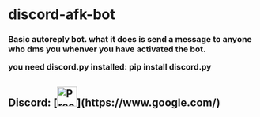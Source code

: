 # discord-afk-bot
<h3>Basic autoreply bot. what it does is send a message to anyone who dms you
whenver you have activated the bot. 

you need discord.py installed:
pip install discord.py</h3>

<h2>Discord:<h/h2>
[<img alt="Precious#1337" width="40px" src="![https://discord.com/users/953676329168044063](https://discord.c99.nl/widget/theme-3/953676329168044063.png)" />](https://www.google.com/)
